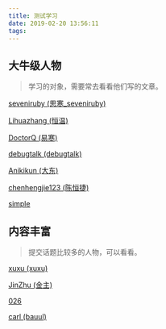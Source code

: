 ```yaml
---
title: 测试学习
date: 2019-02-20 13:56:11
tags:
---
```




## 大牛级人物

>学习的对象，需要常去看看他们写的文章。

[seveniruby (思寒_seveniruby)](https://testerhome.com/seveniruby)

[Lihuazhang (恒温)](https://testerhome.com/Lihuazhang)

[DoctorQ (易寒)](https://testerhome.com/DoctorQ)

[debugtalk (debugtalk)](https://testerhome.com/debugtalk)

[Anikikun (大东)](https://testerhome.com/Anikikun)

[chenhengjie123 (陈恒捷)](https://testerhome.com/chenhengjie123)

[simple](https://testerhome.com/simple)



## 内容丰富

> 提交话题比较多的人物，可以看看。

[xuxu (xuxu)](https://testerhome.com/xuxu)

[JinZhu (金主)](https://testerhome.com/JinZhu)

[026](https://testerhome.com/026)

[carl (bauul)](https://testerhome.com/carl)

